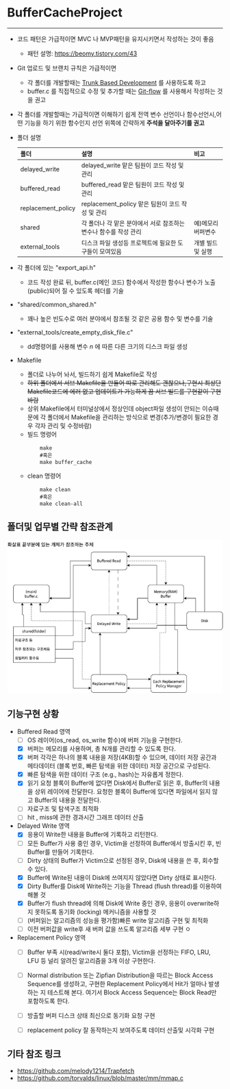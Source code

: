 # BufferCacheProject
---
* 코드 패턴은 가급적이면 MVC 나 MVP패턴을 유지시키면서 작성하는 것이 좋음
    - 패턴 설명: https://beomy.tistory.com/43
* Git 업로드 및 브랜치 규칙은 가급적이면
  *  각 폴더를 개발할때는 [Trunk Based Development](https://helloinyong.tistory.com/335) 를 사용하도록 하고
  *  buffer.c 를 직접적으로 수정 및 추가할 때는 [Git-flow](https://techblog.woowahan.com/2553/) 를 사용해서 작성하는 것을 권고
* 각 폴더를 개발할때는 가급적이면 이해하기 쉽게 전역 변수 선언이나 함수선언시,어떤 기능을 하기 위한 함수인지 선언 위쪽에 간략하게 **주석을 달아주기를 권고**
* 폴더 설명
  
  | 폴더 | 설명 |  비고 |  
  |---|---|---|  
  |delayed_write| delayed_write 맡은 팀원이 코드 작성 및 관리 | |  
  |buffered_read| buffered_read 맡은 팀원이 코드 작성 및 관리 | |  
  |replacement_policy| replacement_policy 맡은 팀원이 코드 작성 및 관리| |  
  |shared| 각 폴더나 각 맡은 분야에서 서로 참조하는 변수나 함수를 작성 관리 | 예)메모리버퍼변수|
  |external_tools| 디스크 파일 생성등 프로젝트에 필요한 도구들이 모여있음 | 개별 빌드 및 실행|

* 각 폴더에 있는 "export_api.h"
  - 코드 작성 완료 뒤, buffer.c(메인 코드) 함수에서 작성한 함수나 변수가 노출(public)되어 질 수 있도록 헤더를 기술
* "shared/common_shared.h"
  - 꽤나 높은 빈도수로 여러 분야에서 참조될 것 같은 공용 함수 및 변수를 기술
* "external_tools/create_empty_disk_file.c"
  -  dd명령어를 사용해 변수 *n* 에 따른 다른 크기의 디스크 파일 생성

* Makefile
  * 폴더로 나누어 놔서, 빌드하기 쉽게 Makefile로 작성
  * ~~하위 폴더에서 서브 Makefile을 만들어 따로 관리해도 괜찮으나,구현시 최상단 Makefile코드에 에러 없고 업데이트가 가능하게 끔 서브 빌드를 구현같이 구현바람~~
  * 상위 Makefile에서 터미널상에서 정상인데 object파일 생성이 안되는 이슈때문에 각 폴더에서 Makefile을 관리하는 방식으로 변경(추가/변경이 필요한 경우 각자 관리 및 수정바람)
  * 빌드 명령어
    ``` shell
        make
        #혹은
        make buffer_cache
    ``` 
  * clean 명령어
      ``` shell
          make clean
          #혹은
          make clean-all
      ``` 

폴더및 업무별 간략 참조관계
---
![간략_참조관계](mdfile_pictures/전체_참조도.jpeg)


기능구현 상황
---
* Buffered Read 영역
  * [ ] OS 레이어(os_read, os_write 함수)에 버퍼 기능을 구현한다.  
  * [x] 버퍼는 메모리를 사용하며, 총 N개를 관리할 수 있도록 한다.  
  * [x] 버퍼 각각은 하나의 블록 내용을 저장(4KB)할 수 있으며, 데이터 저장 공간과 메타데이터 (블록 번호, 빠른 탐색을 위한 데이터) 저장 공간으로 구성된다.  
  * [x] 빠른 탐색을 위한 데이터 구조 (e.g., hash)는 자유롭게 정한다.  
  * [x] 읽기 요청 블록이 Buffer에 없다면 Disk에서 Buffer로 읽은 후, Buffer의 내용을 상위 레이어에 전달한다. 요청한 블록이 Buffer에 있다면 파일에서 읽지 않고 Buffer의 내용을 전달한다.
  * [ ] 자료구조 및 탐색구조 최적화
  * [ ] hit , miss에 관한 경과시간 그래프 데이터 산출
* Delayed Write 영역
  * [x] 응용이 Write한 내용을 Buffer에 기록하고 리턴한다.
  * [ ] 모든 Buffer가 사용 중인 경우, Victim을 선정하여 Buffer에서 방출시킨 후, 빈 Buffer를 만들어 기록한다.
  * [ ] Dirty 상태의 Buffer가 Victim으로 선정된 경우, Disk에 내용을 쓴 후, 회수할 수 있다.
  * [x] Buffer에 Write된 내용이 Disk에 쓰여지지 않았다면 Dirty 상태로 표시한다.
  * [x] Dirty Buffer를 Disk에 Write하는 기능을 Thread (flush thread)를 이용하여 해볼 것
  * [x] Buffer가 flush thread에 의해 Disk에 Write 중인 경우, 응용이 overwrite하지 못하도록 동기화 (locking) 메커니즘을 사용할 것
  * [ ] (버퍼읽는 알고리즘의 성능을 평가함)빠른 write 알고리즘 구현 및 최적화
  * [ ] 이전 버퍼값을 write후 새 버퍼 값을 쓰도록 알고리즘 세부 구현
 ㅇ
* Replacement Policy 영역
  * [ ] Buffer 부족 시(read/write시 둘다 포함), Victim을 선정하는 FIFO, LRU, LFU 등 널리 알려진 알고리즘을 3개 이상 구현한다.
  * [ ] Normal distribution 또는 Zipfian Distribution을 따르는 Block Access Sequence를 생성하고, 구현한 Replacement Policy에서 Hit가 얼마나 발생하는 지 테스트해 본다. 여기서 Block Access Sequence는 Block Read만 포함하도록 한다.
  * [ ] 방출할 버퍼 디스크 상태 최신으로 동기화 요청 구현
  * [ ] replacement policy 잘 동작하는지 보여주도록 데이터 산출및 시각화 구현



기타 참조 링크
---
* https://github.com/melody1214/Trapfetch
* https://github.com/torvalds/linux/blob/master/mm/mmap.c